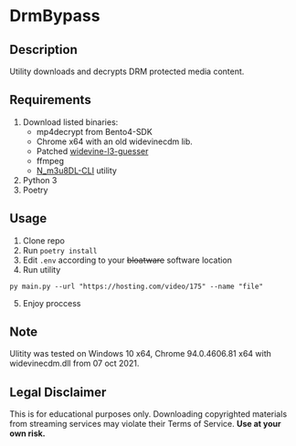 # DrmBypass

## Description
Utility downloads and decrypts DRM protected media content.

## Requirements
1. Download listed binaries:
   - mp4decrypt from Bento4-SDK
   - Chrome x64 with an old widevinecdm lib.
   - Patched [widevine-l3-guesser](https://github.com/vigoroous/widevine-l3-guesser)
   - ffmpeg
   - [N_m3u8DL-CLI](https://github.com/nilaoda/N_m3u8DL-CLI) utility
2. Python 3
3. Poetry

## Usage
1. Clone repo
2. Run ```poetry install```
3. Edit ```.env``` according to your ~~bloatware~~ software location
4. Run utility
```
py main.py --url "https://hosting.com/video/175" --name "file"
```
5. Enjoy proccess

## Note
Ulitity was tested on Windows 10 x64, Chrome 94.0.4606.81 x64 with widevinecdm.dll from 07 oct 2021.

## Legal Disclaimer
This is for educational purposes only. Downloading copyrighted materials from streaming services may violate their Terms of Service. **Use at your own risk.**

